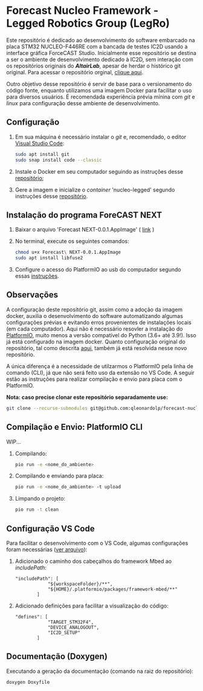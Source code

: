# Forecast Nucleo Framework - Legged Robotics Group (LegRo)

Este repositório é dedicado ao desenvolvimento do software embarcado na placa STM32 NUCLEO-F446RE com a bancada de testes IC2D usando a interface gráfica ForceCAST Studio. Inicialmente esse repositório se destina a ser o ambiente de desenvolvimento dedicado à IC2D, sem interação com os repositórios originais do **_AltairLab_**, apesar de herdar o histórico git original. Para acessar o repositório orginal, [clique aqui](https://gitlab.com/altairLab/elasticteam/ForecastNucleoFramework-test/-/tree/NEXT/).

Outro objetivo desse repositório é servir de base para o versionamento do código fonte, enquanto utilizamos uma imagem Docker para facilitar o uso para diversos usuários. É recomendada experiência prévia mínina com _git_ e _linux_ para configuração desse ambiente de desenvolvimento.

## Configuração

1. Em sua máquina é necessário instalar o _git_ e, recomendado, o editor [Visual Studio Code](https://code.visualstudio.com/):

    ```bash
    sudo apt install git 
    sudo snap install code --classic
    ```

2. Instale o Docker em seu computador seguindo as instruções desse [repositório](https://github.com/lomcin/linux-stuffs#docker);

3. Gere a imagem e inicialize o _container_ 'nucleo-legged' segundo instruções desse [repositório](https://github.com/lomcin/legged_ws).

## Instalação do programa ForeCAST NEXT

1. Baixar o arquivo 'Forecast NEXT-0.0.1.AppImage' ( [link](https://drive.google.com/file/d/1iX5ELgxvNkgTH1Kr4nGauSGmoDLqYUBu/view?usp=share_link) )

2. No terminal, execute os seguintes comandos:

    ```bash
    chmod u+x Forecast\ NEXT-0.0.1.AppImage
    sudo apt install libfuse2
    ```

3. Configure o acesso do PlatformIO ao usb do computador segundo essas [instruções](https://docs.platformio.org/en/latest/core/installation/udev-rules.html).

## Observações

A configuração deste repositório git, assim como a adoção da imagem docker, auxilia o desenvolvimento do software automatizando algumas configurações prévias e evitando erros provenientes de instalações locais (em cada computador). Aqui não é necessário resovler a instalação do [PlatformIO](https://docs.platformio.org/en/latest/what-is-platformio.html), muito menos a versão compatível do Python (3.6+ até 3.9!). Isso já está configurado na imagem docker. Quanto configuração original do repositório, tal como descrita [aqui](https://gitlab.com/altairLab/elasticteam/ForecastNucleoFramework-test/-/tree/NEXT/#get-the-firmware), também já está resolvida nesse novo repositório.

A única diferença é a necessidade de utilzarmos o PlatformIO pela linha de comando (CLI), já que não será feito uso da extensão no VS Code. A seguir estão as instruções para realizar compilação e envio para placa com o PlatformIO.

**Nota: caso precise clonar este repositório separadamente use:**
```bash
git clone --recurse-submodules git@github.com:qleonardolp/forecast-nucleo.git
```

## Compilação e Envio: PlatformIO CLI

WIP...

1. Compilando:
    ```bash
    pio run -e <nome_do_ambiente>
    ```

2. Compilando e enviando para placa:
    ```bash
    pio run -e <nome_do_ambiente> -t upload
    ```

3. Limpando o projeto:
    ```bash
    pio run -t clean
    ```

## Configuração VS Code

Para facilitar o desenvolvimento com o VS Code, algumas configurações foram necessárias ([ver arquivo](.vscode/c_cpp_properties.json)):

1. Adicionado o caminho dos cabeçalhos do framework Mbed ao _includePath_:
    ```
    "includePath": [
                "${workspaceFolder}/**",
                "${HOME}/.platformio/packages/framework-mbed/**"
            ]
    ```

2. Adicionado definições para facilitar a visualização do código:

    ```
    "defines": [
                "TARGET_STM32F4",
                "DEVICE_ANALOGOUT",
                "IC2D_SETUP"
            ]
    ```

## Documentação (Doxygen)

Executando a geração da documentação (comando na raiz do repositório):
```bash
doxygen Doxyfile
```